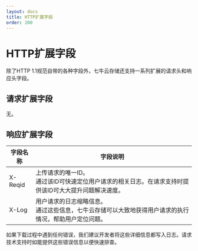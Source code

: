```yaml
---
layout: docs
title: HTTP扩展字段
order: 200
---
```


<a name="extended-headers"></a>
# HTTP扩展字段

除了HTTP 1.1规范自带的各种字段外，七牛云存储还支持一系列扩展的请求头和响应头字段。

<a name="extended-request-headers"></a>
## 请求扩展字段

无。

<a name="extended-response-headers"></a>
## 响应扩展字段

字段名称 | 字段说明
----------- | -------------
X-Reqid | 上传请求的唯一ID。<br>通过该ID可快速定位用户请求的相关日志。在请求支持时提供该ID可大大提升问题解决速度。
X-Log   | 用户请求的日志缩略信息。<br>通过这些信息，七牛云存储可以大致地获得用户请求的执行情况，帮助用户定位问题。

如果下载过程中遇到任何错误，我们建议开发者将这些详细信息都写入日志。请求技术支持时如能提供这些错误信息以便快速排查。
